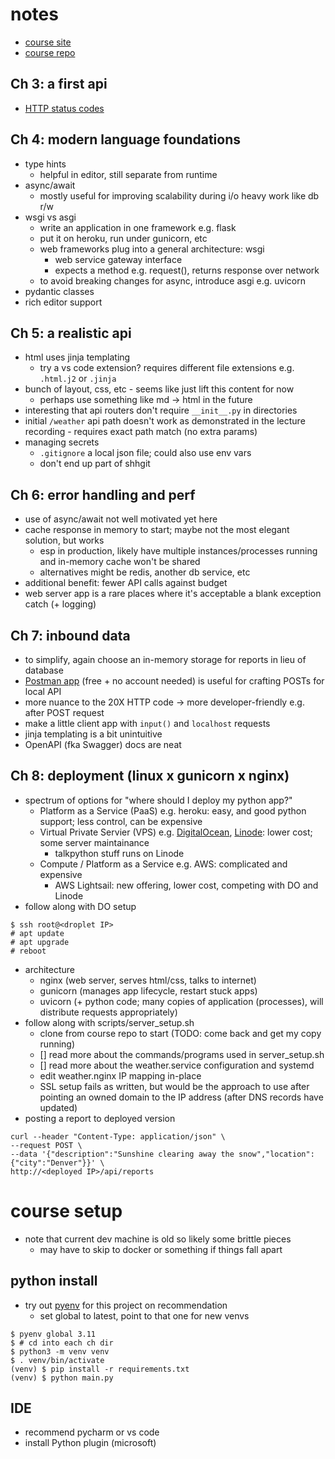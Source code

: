 
# notes
- [course site](https://training.talkpython.fm/courses/getting-started-with-fastapi)
- [course repo](https://github.com/talkpython/modern-apis-with-fastapi)

## Ch 3: a first api
- [HTTP status codes](https://www.webfx.com/web-development/glossary/http-status-codes/)

## Ch 4: modern language foundations

- type hints
    - helpful in editor, still separate from runtime
- async/await
    - mostly useful for improving scalability during i/o heavy work like db r/w
- wsgi vs asgi 
    - write an application in one framework e.g. flask
    - put it on heroku, run under gunicorn, etc
    - web frameworks plug into a general architecture: wsgi
        - web service gateway interface
        - expects a method e.g. request(), returns response over network
    - to avoid breaking changes for async, introduce asgi e.g. uvicorn
- pydantic classes
- rich editor support

## Ch 5: a realistic api
- html uses jinja templating 
    - try a vs code extension? requires different file extensions e.g. `.html.j2` or `.jinja`
- bunch of layout, css, etc - seems like just lift this content for now
    - perhaps use something like md -> html in the future
- interesting that api routers don't require `__init__.py` in directories
- initial `/weather` api path doesn't work as demonstrated in the lecture recording - requires exact path match (no extra params)
- managing secrets
    - `.gitignore` a local json file; could also use env vars
    -  don't end up part of shhgit 

## Ch 6: error handling and perf
- use of async/await not well motivated yet here
- cache response in memory to start; maybe not the most elegant solution, but works
    - esp in production, likely have multiple instances/processes running and in-memory cache won't be shared 
    - alternatives might be redis, another db service, etc
- additional benefit: fewer API calls against budget
- web server app is a rare places where it's acceptable a blank exception catch (+ logging)

## Ch 7: inbound data
- to simplify, again choose an in-memory storage for reports in lieu of database
- [Postman app](https://www.postman.com/) (free + no account needed) is useful for crafting POSTs for local API
- more nuance to the 20X HTTP code -> more developer-friendly e.g. after POST request
- make a little client app with `input()` and `localhost` requests
- jinja templating is a bit unintuitive 
- OpenAPI (fka Swagger) docs are neat

## Ch 8: deployment (linux x gunicorn x nginx)
- spectrum of options for "where should I deploy my python app?"
    - Platform as a Service (PaaS) e.g. heroku: easy, and good python support; less control, can be expensive
    - Virtual Private Servier (VPS) e.g. [DigitalOcean](https://m.do.co/c/a4ad5ae8d042), [Linode](talkpython.fm/linode): lower cost; some server maintainance
        - talkpython stuff runs on Linode
    - Compute / Platform as a Service e.g. AWS: complicated and expensive
        - AWS Lightsail: new offering, lower cost, competing with DO and Linode
- follow along with DO setup
```
$ ssh root@<droplet IP>
# apt update
# apt upgrade
# reboot
```
- architecture 
    - nginx (web server, serves html/css, talks to internet)
    - gunicorn (manages app lifecycle, restart stuck apps)
    - uvicorn (+ python code; many copies of application (processes), will distribute requests appropriately)
- follow along with scripts/server_setup.sh 
    - clone from course repo to start (TODO: come back and get my copy running)
    - [] read more about the commands/programs used in server_setup.sh
    - [] read more about the weather.service configuration and systemd
    - edit weather.nginx IP mapping in-place
    - SSL setup fails as written, but would be the approach to use after pointing an owned domain to the IP address (after DNS records have updated)
- posting a report to deployed version
```
curl --header "Content-Type: application/json" \
--request POST \
--data '{"description":"Sunshine clearing away the snow","location": {"city":"Denver"}}' \
http://<deployed IP>/api/reports 
```


# course setup

- note that current dev machine is old so likely some brittle pieces
    - may have to skip to docker or something if things fall apart

## python install

- try out [pyenv](https://github.com/pyenv/pyenv) for this project on recommendation
    - set global to latest, point to that one for new venvs

```
$ pyenv global 3.11
$ # cd into each ch dir 
$ python3 -m venv venv
$ . venv/bin/activate
(venv) $ pip install -r requirements.txt
(venv) $ python main.py  
```

## IDE

- recommend pycharm or vs code 
- install Python plugin (microsoft) 


